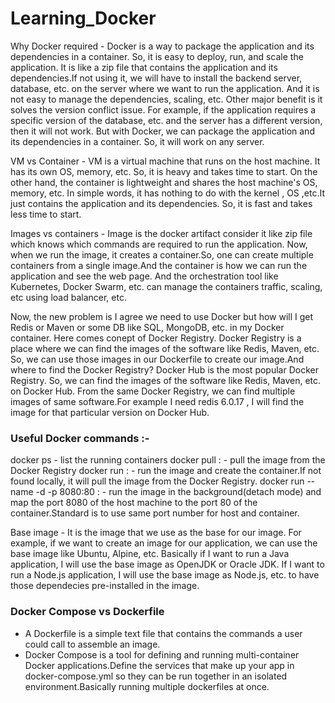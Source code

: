 # Learning_Docker

Why Docker required - Docker is a way to package the application and its dependencies in a container. So, it is easy to deploy, run, and scale the application. It is like a zip file that contains the application and its dependencies.If not using it, we will have to install the backend server, database, etc. on the server where we want to run the application. And it is not easy to manage the dependencies, scaling, etc. 
Other major benefit is it solves the version conflict issue. For example, if the application requires a specific version of the database, etc. and the server has a different version, then it will not work. But with Docker, we can package the application and its dependencies in a container. So, it will work on any server.

VM vs Container - VM is a virtual machine that runs on the host machine. It has its own OS, memory, etc. So, it is heavy and takes time to start. On the other hand, the container is lightweight and shares the host machine's OS, memory, etc. In simple words, it has nothing to do with the kernel , OS ,etc.It just contains the application and its dependencies. So, it is fast and takes less time to start.

Images vs containers - Image is the docker artifact consider it like zip file which knows which commands are required to run the application. 
Now, when we run the image, it creates a container.So, one can create multiple containers from a single image.And the container is how we can run the application and see the web page.
And the orchestration tool like Kubernetes, Docker Swarm, etc. can manage the containers traffic, scaling, etc using load balancer, etc.

Now, the new problem is I agree we need to use Docker but how will I get Redis or Maven or some DB like SQL, MongoDB, etc. in my Docker container. Here comes conept of Docker Registry. Docker Registry is a place where we can find the images of the software like Redis, Maven, etc. So, we can use those images in our Dockerfile to create our image.And where to find the Docker Registry? Docker Hub is the most popular Docker Registry. So, we can find the images of the software like Redis, Maven, etc. on Docker Hub.
From the same Docker Registry, we can find multiple images of same software.For example I need redis 6.0.17 , I will find the image for that particular version on Docker Hub.

### Useful Docker commands :-
docker ps - list the running containers
docker pull <image-name>:<tag> - pull the image from the Docker Registry
docker run <image-name>:<tag> - run the image and create the container.If not found locally, it will pull the image from the Docker Registry.
docker run --name <Name container> -d -p 8080:80 <image-name>:<tag> - run the image in the background(detach mode) and map the port 8080 of the host machine to the port 80 of the container.Standard is to use same port number for host and container.

Base image - It is the image that we use as the base for our image. For example, if we want to create an image for our application, we can use the base image like Ubuntu, Alpine, etc.
Basically if I want to run a Java application, I will use the base image as OpenJDK or Oracle JDK. If I want to run a Node.js application, I will use the base image as Node.js, etc. to have those dependecies pre-installed in the image.

### Docker Compose vs Dockerfile
- A Dockerfile is a simple text file that contains the commands a user could call to assemble an image.
- Docker Compose is a tool for defining and running multi-container Docker applications.Define the services that make up your app in docker-compose.yml so they can be run together in an isolated environment.Basically running multiple dockerfiles at once.
